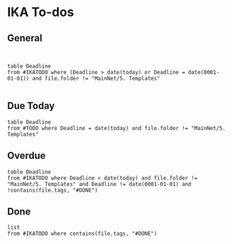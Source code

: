 
# IKA To-dos

## General
```dataview


table Deadline
from #IKATODO where (Deadline > date(today) or Deadline = date(0001-01-01)) and file.folder != "MainNet/5. Templates"


```


## Due Today
```dataview
table Deadline
from #TODO where Deadline = date(today) and file.folder != "MainNet/5. Templates"

```


## Overdue
```dataview
table Deadline
from #IKATODO where Deadline < date(today) and file.folder != "MainNet/5. Templates" and Deadline != date(0001-01-01) and !contains(file.tags, "#DONE")

```
## Done
```dataview
list
from #IKATODO where contains(file.tags, "#DONE")
```






